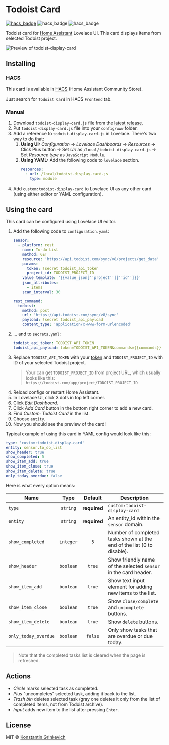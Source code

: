 # Todoist Card

[![hacs_badge](https://img.shields.io/badge/HACS-Default-orange.svg)](https://github.com/custom-components/hacs)
![hacs_badge](https://img.shields.io/github/v/release/grinstantin/todoist-display-card)
![hacs_badge](https://img.shields.io/github/license/grinstantin/todoist-display-card)

Todoist card for [Home Assistant](https://www.home-assistant.io) Lovelace UI. This card displays items from selected Todoist project.

![Preview of todoist-display-card](https://user-images.githubusercontent.com/34913257/108243361-a8ea8500-7156-11eb-8313-a149a7cf38b8.png)

## Installing

### HACS

This card is available in [HACS](https://hacs.xyz) (Home Assistant Community Store).

Just search for `Todoist Card` in HACS `Frontend` tab.

### Manual

1. Download `todoist-display-card.js` file from the [latest release](https://github.com/grinstantin/todoist-display-card/releases/latest).
2. Put `todoist-display-card.js` file into your `config/www` folder.
3. Add a reference to `todoist-display-card.js` in Lovelace. There's two way to do that:
   1. **Using UI:** _Configuration_ → _Lovelace Dashboards_ → _Resources_ → Click Plus button → Set _Url_ as `/local/todoist-display-card.js` → Set _Resource type_ as `JavaScript Module`.
   2. **Using YAML:** Add the following code to `lovelace` section.
      ```yaml
      resources:
        - url: /local/todoist-display-card.js
          type: module
      ```
4. Add `custom:todoist-display-card` to Lovelace UI as any other card (using either editor or YAML configuration).

## Using the card

This card can be configured using Lovelace UI editor.

1. Add the following code to `configuration.yaml`:
    ```yaml
    sensor:
      - platform: rest
        name: To-do List
        method: GET
        resource: 'https://api.todoist.com/sync/v8/projects/get_data'
        params:
          token: !secret todoist_api_token
          project_id: TODOIST_PROJECT_ID
        value_template: '{{value_json[''project''][''id'']}}'
        json_attributes:
          - items
        scan_interval: 30

    rest_command:
      todoist:
        method: post
        url: 'https://api.todoist.com/sync/v8/sync'
        payload: !secret todoist_api_payload
        content_type: 'application/x-www-form-urlencoded'
    ```
2. ... and to `secrets.yaml`:
    ```yaml
    todoist_api_token: TODOIST_API_TOKEN
    todoist_api_payload: token=TODOIST_API_TOKEN&commands={{commands}}
    ```
3. Replace `TODOIST_API_TOKEN` with your [token](https://todoist.com/prefs/integrations) and `TODOIST_PROJECT_ID` with ID of your selected Todoist project.
    > Your can get `TODOIST_PROJECT_ID` from project URL, which usually looks like this:
    `https://todoist.com/app/project/TODOIST_PROJECT_ID`
4. Reload configs or restart Home Assistant.
5. In Lovelace UI, click 3 dots in top left corner.
6. Click _Edit Dashboard_.
7. Click _Add Card_ button in the bottom right corner to add a new card.
8. Find _Custom: Todoist Card_ in the list.
9. Choose `entity`.
10. Now you should see the preview of the card!

Typical example of using this card in YAML config would look like this:

```yaml
type: 'custom:todoist-display-card'
entity: sensor.to_do_list
show_header: true
show_completed: 5
show_item_add: true
show_item_close: true
show_item_delete: true
only_today_overdue: false
```

Here is what every option means:

| Name                 |   Type    |   Default    | Description                                                            |
| -------------------- | :-------: | :----------: | ---------------------------------------------------------------------- |
| `type`               | `string`  | **required** | `custom:todoist-display-card`                                                  |
| `entity`             | `string`  | **required** | An entity_id within the `sensor` domain.                               |
| `show_completed`     | `integer` | `5`          | Number of completed tasks shown at the end of the list (0 to disable). |
| `show_header`        | `boolean` | `true`       | Show friendly name of the selected `sensor` in the card header.        |
| `show_item_add`      | `boolean` | `true`       | Show text input element for adding new items to the list.              |
| `show_item_close`    | `boolean` | `true`       | Show `close/complete` and `uncomplete` buttons.                        |
| `show_item_delete`   | `boolean` | `true`       | Show `delete` buttons.                                                 |
| `only_today_overdue` | `boolean` | `false`      | Only show tasks that are overdue or due today.                         |

> Note that the completed tasks list is cleared when the page is refreshed.

## Actions

- _Circle_ marks selected task as completed.
- _Plus_ "uncompletes" selected task, adding it back to the list.
- _Trash bin_ deletes selected task (gray one deletes it only from the list of completed items, not from Todoist archive).
- _Input_ adds new item to the list after pressing `Enter`.

## License

MIT © [Konstantin Grinkevich](https://github.com/grinstantin)
